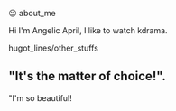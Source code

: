  :wink:
about_me

Hi I'm Angelic April, I like to watch kdrama.

hugot_lines/other_stuffs

"It's the matter of choice!".
---
"I'm so beautiful!
